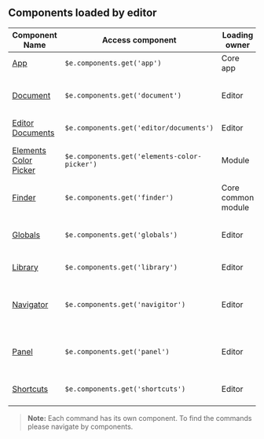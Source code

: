 
## Components loaded by editor

| Component Name                                                                                    |  Access component                             | Loading owner      | Description
|---------------------------------------------------------------------------------------------------|-----------------------------------------------|--------------------|-----------------------
| [App](#)                                                                                          | `$e.components.get('app')`                    | Core app           | Elementor main app.
| [Document](document/component.md)                                                                 | `$e.components.get('document')`               | Editor             | Document manipulations, available only in editor.
| [Editor Documents](#)                                                                             | `$e.components.get('editor/documents')`       | Editor             | Documents manager.
| [Elements Color Picker](../../../../modules/elements-color-picker/assets/js/editor/component.md)  | `$e.components.get('elements-color-picker')`  | Module             | Elements color picker, available only in editor.
| [Finder](#)                                                                                       | `$e.components.get('finder')`                 | Core common module | Interaction with finder.
| [Globals](#)                                                                                      | `$e.components.get('globals')`                | Editor             | Interaction with globals data, available only in editor.
| [Library](#)                                                                                      | `$e.components.get('library')`                | Editor             | Interaction with Library.
| [Navigator](#)                                                                                    | `$e.components.get('navigitor')`              | Editor             | Interaction with navigator, available only in editor.
| [Panel](#)                                                                                        | `$e.components.get('panel')`                  | Editor             | Interaction with panel, available only in editor.
| [Shortcuts](#)                                                                                    | `$e.components.get('shortcuts')`              | Editor             | Interaction with shortcuts.

> **Note:** Each command has its own component. To find the commands please navigate by components.



